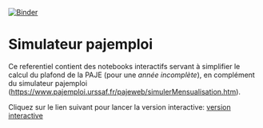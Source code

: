 [![Binder](https://mybinder.org/badge.svg)](https://mybinder.org/v2/gh/jeremiedecock/simulateur_pajemploi/master)

# Simulateur pajemploi

Ce referentiel contient des notebooks interactifs servant à simplifier le calcul du plafond de la PAJE (pour une *année incomplète*), en complément du simulateur pajemploi (https://www.pajemploi.urssaf.fr/pajeweb/simulerMensualisation.htm).

Cliquez sur le lien suivant pour lancer la version interactive: [version interactive](https://mybinder.org/v2/gh/jeremiedecock/simulateur_pajemploi/master?filepath=calcul_plafond_de_la_PAJE_interactif.ipynb)